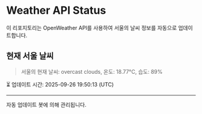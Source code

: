 
# Weather API Status

이 리포지토리는 OpenWeather API를 사용하여 서울의 날씨 정보를 자동으로 업데이트합니다.

## 현재 서울 날씨
> 서울의 현재 날씨: overcast clouds, 온도: 18.77°C, 습도: 89%

⏳ 업데이트 시간: 2025-09-26 19:50:13 (UTC)

---
자동 업데이트 봇에 의해 관리됩니다.
